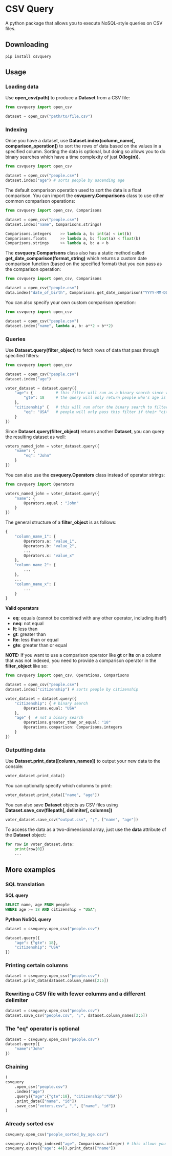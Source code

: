 # CSV Query

A python package that allows you to execute NoSQL-style queries on CSV files.

## Downloading

```
pip install csvquery
```

## Usage

### Loading data

Use **open_csv(path)** to produce a **Dataset** from a CSV file:
```python
from csvquery import open_csv

dataset = open_csv("path/to/file.csv")
```

### Indexing

Once you have a dataset, use **Dataset.index(column_name[, comparison_operation])** to sort the rows of data based on the values in a specified column. Sorting the data is optional, but doing so allows you to do binary searches which have a time complexity of just **O(log(n))**.
```python
from csvquery import open_csv

dataset = open_csv("people.csv")
dataset.index("age") # sorts people by ascending age
```
The default comparison operation used to sort the data is a float comparison. You can import the **csvquery.Comparisons** class to use other common comparison operations:
```python
from csvquery import open_csv, Comparisons

dataset = open_csv("people.csv")
dataset.index("name", Comparisons.strings)
```
```python
Comparisons.integers    >> lambda a, b: int(a) < int(b)
Comparisons.floats      >> lambda a, b: float(a) < float(b)
Comparisons.strings     >> lambda a, b: a < b
```
The **csvquery.Comparisons** class also has a static method called **get_date_comparison(format_string)** which returns a custom date comparison function (based on the specified format) that you can pass as the comparison operation:
```python
from csvquery import open_csv, Comparisons

dataset = open_csv("people.csv")
data.index("date_of_birth", Comparisons.get_date_comparison("YYYY-MM-DD"))
```
You can also specify your own custom comparison operation:
```python
from csvquery import open_csv

dataset = open_csv("people.csv")
dataset.index("name", lambda a, b: a**2 < b**2)
```

### Queries

Use **Dataset.query(filter_object)** to fetch rows of data that pass through specified filters:
```python
from csvquery import open_csv

dataset = open_csv("people.csv")
dataset.index("age")

voter_dataset = dataset.query({
    "age": {          # this filter will run as a binary search since we indexed the data by age
        "gte": 18     # the query will only return people who's age is greater than or equal to 18
    },
    "citizenship" {   # this will run after the binary search to filter the narrowed-down data
        "eq": "USA"   # people will only pass this filter if their "citizenship" field is equal to "USA"
    }
})
```
Since **Dataset.query(filter_object)** returns another **Dataset**, you can query the resulting dataset as well:
```python
voters_named_john = voter_dataset.query({
    "name": {
        "eq": "John"
    }
})
```
You can also use the **csvquery.Operators** class instead of operator strings:
```python
from csvquery import Operators

voters_named_john = voter_dataset.query({
    "name": {
        Operators.equal : "John"
    }
})
```
The general structure of a **filter_object** is as follows:
```python
{
    "column_name_1": {
        Operators.a: "value_1",
        Operators.b: "value_2",
        ...
        Operators.x: "value_x"
    },
    "column_name_2": {
        ...
    },
    ...
    "column_name_x": {
        ...
    }
}
```
**Valid operators**
 - **eq**: equals (cannot be combined with any other operator, including itself)
 - **neq**: not equal
 - **lt**: less than
 - **gt**: greater than
 - **lte**: less than or equal
 - **gte**: greater than or equal

**NOTE:** If you want to use a comparison operator like **gt** or **lte** on a column that was not indexed, you need to provide a comparison operator in the **filter_object** like so:
```python
from csvquery import open_csv, Operations, Comparisons

dataset = open_csv("people.csv")
dataset.index("citizenship") # sorts people by citizenship

voter_dataset = dataset.query({
    "citizenship": { # binary search
        Operations.equal: "USA"
    },
    "age" {  # not a binary search
        Operations.greater_than_or_equal: "18"
        Operations.comparison: Comparisons.integers
    }
})
```

### Outputting data

Use **Dataset.print_data([column_names])** to output your new data to the console:
```python
voter_dataset.print_data()
```
You can optionally specify which columns to print:
```python
voter_dataset.print_data(["name", "age"])
```
You can also save **Dataset** objects as CSV files using **Dataset.save_csv(filepath[, delimiter[, columns])**
```python
voter_dataset.save_csv("output.csv", ";", ["name", "age"])
```
To access the data as a two-dimensional array, just use the **data** attribute of the **Dataset** object:
```python
for row in voter_dataset.data:
    print(row[0])
    ...
```

## More examples

### SQL translation

**SQL query**

```sql
SELECT name, age FROM people
WHERE age >= 18 AND citizenship = "USA";
```

**Python NoSQL query**

```python
dataset = csvquery.open_csv("people.csv")

dataset.query({
    "age": {"gte": 18},
    "citizenship": "USA"
})
```

### Printing certain columns

```python
dataset = csvquery.open_csv("people.csv")
dataset.print_data(dataset.column_names[2:5])
```

### Rewriting a CSV file with fewer columns and a different delimiter

```python
dataset = csvquery.open_csv("people.csv")
dataset.save_csv("people.csv", ";", dataset.column_names[2:5])
```

### The "eq" operator is optional

```python
dataset = csvquery.open_csv("people.csv")
dataset.query({
    "name":"John"
})
```

### Chaining

```python
(
csvquery
    .open_csv("people.csv")
    .index("age")
    .query({"age":{"gte":18}, "citizenship":"USA"})
    .print_data(["name", "id"])
    .save_csv("voters.csv", ",", ["name", "id"])
)
```

### Already sorted csv

```python
csvquery.open_csv("people_sorted_by_age.csv")

csvquery.already_indexed("age", Comparisons.integer) # this allows you to do binary searches
csvquery.query({"age": 44}).print_data(["name"])
```

